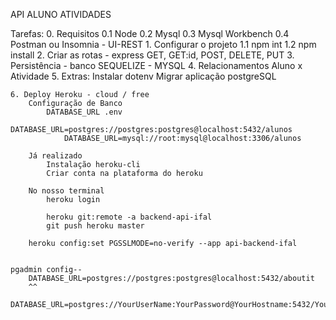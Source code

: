 API
    ALUNO
    ATIVIDADES

Tarefas:
    0. Requisitos
        0.1 Node
        0.2 Mysql
        0.3 Mysql Workbench
        0.4 Postman ou Insomnia - UI-REST
    1. Configurar o projeto
        1.1 npm int
        1.2 npm install
    2. Criar as rotas - express
        GET, GET:id, POST, DELETE, PUT
    3. Persistência - banco
        SEQUELIZE - MYSQL
    4. Relacionamentos
        Aluno x Atividade
    5. Extras:
        Instalar dotenv
        Migrar aplicação postgreSQL

    6. Deploy Heroku - cloud / free
        Configuração de Banco
            DATABASE_URL .env
                DATABASE_URL=postgres://postgres:postgres@localhost:5432/alunos
                DATABASE_URL=mysql://root:mysql@localhost:3306/alunos

        Já realizado
            Instalação heroku-cli
            Criar conta na plataforma do heroku

        No nosso terminal
            heroku login

            heroku git:remote -a backend-api-ifal
            git push heroku master

        heroku config:set PGSSLMODE=no-verify --app api-backend-ifal


    pgadmin config--
        DATABASE_URL=postgres://postgres:postgres@localhost:5432/aboutit
        ^^
        DATABASE_URL=postgres://YourUserName:YourPassword@YourHostname:5432/YourDatabaseName
                                

    



